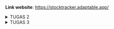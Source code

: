 **Link website**: https://stocktracker.adaptable.app/
<details>
<summary> TUGAS 2</summary>
# 1. Jelaskan bagaimana cara kamu mengimplementasikan checklist di atas secara step-by-step (bukan hanya sekadar mengikuti tutorial).
- membuat direktori baru dapat menggunakan command prompt dengan mkdir / membuat folder langsung di laptop
- pada saat sudah cd ke directory StockTracker buat virtual environtment dengan menjalankan di command prompt
   python -m venv env
   env\Scripts\activate.bat
- menyiapkan dependencies , dengan membuat berkas requirements.txt dan menambahkan beberapa dependencies
- selanjutnya menjalankan virtual enviroment dengan mengawali perintah
   pip install -r requirements.txt
- buat proyek django dengan perintah 
   django-admin startproject StockTracker .
- menambahkan * di settings.py 
   ALLOWED_HOSTS = ["*"]
   menjalankan python manage.py runserver
- membuat repository github dengan nama Stock-Tracker dan menambahkan berkas .gitignore
- melakukan add , commit dan push 
- membuat deployment repository Stock-Tracker di Adaptable.io
- membuat aplikasi main dalam proyek Stock-Tracker , dengan menggunakan perintah 
   python manage.py startapp main
- merevisi code berikut di file settings.py
   INSTALLED_APPS = [
   ...,
   'main',
   ...
   ]
- Mengisi berkas HTML sesuai view yang diinginkan di butuhkan dengan membuat direktori baru bernama templates 
   dan mengisi file main.html
- mengubah berkas model sesuai di soal
- menjalankan perintah python manage.py makemigrations lalu python manage.py migrate
- mengintegrasikan komponen pada mvp dan memodifikasi templates
- mengonfigurasikan routing url dengan membuat berkas urls.py pada direktori main dan mengisi kode urls.py
- menambahkan unit test dengan mengisi berkas tests.py 
- mengisi readme sesuai dengan pertanyaan soal di vscode
- melakukan git add . , commit dan push

   

# 2. Buatlah bagan yang berisi request client ke web aplikasi berbasis Django beserta responnya dan jelaskan pada bagan tersebut kaitan antara urls.py, views.py, models.py, dan berkas html.
   
![Bagan request client](INGLES.jpg)

# 3. Jelaskan mengapa kita menggunakan virtual environment? Apakah kita tetap dapat membuat aplikasi web berbasis Django tanpa menggunakan virtual environment?

- **alasan mengapa menggunakan virtual environtment**
penggunaan virtual environtment bertujuan untuk mengisolasi dan mengelola dependensi pada proyek serta untuk menghindari konflik antara paket Python yang berbeda dalam proyek yang berbeda berikut beberapa alasannya yang lebih spesifik :
   - Isolasi Depedensi : hal ini bertujuan agar berbagai proyek memiliki kemungkinan untuk menggunakan versi paket 
     yang berbeda dan tidak diinginkan adanya konflik diantara mereka.
   - Kebersihan : dapat dengan mudah menghapus atau mengganti dependensi proyek tanpa mempengaruhi sistem python 
     secara general.
   - Kemudahan mengelolo proyek : hal ini karena dapan dengan mudah untuk membuat mengaktifkan, dan menonaktifkan 
     lingkungan virtual, sehingga proyek tetap teratur dan bersih.

- **membuat aplikasi tanpa django virtual environtment**
   - pembuatan aplikasi tanpa menggunakan vitual environtment dapat dilakukan namun bukan praktik yang disarankan karena ada negatif sidenya.Berikut adalah negatif sidenya yaitu keterbatasan izin, penggunaan lingkungan global, pengembangan yang masih sederhana

# 4. Jelaskan apakah itu MVC, MVT, MVVM dan perbedaan dari ketiganya.
   
## MVC ( Model-View-Controller)
### Pengertian 
   suatu model yang seringkali digunakan oleh para pengembang software
### Komponen
- **Model**
berisi logika bisnis dan status data yang ada di dalam aplikasi.komponen ini bertugas untuk mendapatkan dan memanipulasi data, berkomunikasi dengan kontroller, berinteraksi dengan database, terkadang memperbarui tampilan dari aplikasi yang dikembangkan.
- **View**
komponen ini berhubungan dengan antarmuka pengguna yang terdiri dari HTML/CSS.XML. Komponen ini berkomunikasi dengan pengontrol dan terkadang berinteraksi dengan model.Viw berkerja sama dengan controller untuk menciptakan tampilan dinamis pada aplikasi yang dikembangkan.Tugas lain dari komponen ini untuk menyajikan data yang sesuai untuk pengguna.
- **Controller**
suatu aktivitas/fragmen yang berfungsi sebagai komunikator antara view dan model. Komponen ini membutuhkan suatu input pengguna dari layanan view/REST.Setelah itu, Permintaan "Get Data" diproses dari model dan diteruskan ke view untuk ditampilkan ke pengguna.
- **Perbedaan**
Dalam MVC, Controller berperan sebagai perantara antara Model dan View. View dan Model tidak mengetahui satu sama lain. Ini adalah pola desain yang paling umum dalam pengembangan web tradisional.
![Bagan Model View Controller](image.png)

## MVT (Model-View-Template)
### Pengertian
memiliki kemiripan dengan Model-View-Controller (MVC), MVT memiliki beberapa perbedaan konseptual.
### Komponen
- **Model**
memiliki kemiripan dengan model dalam pola Model-View- Controller, bertanggungjawab untuk mengelola data aplikasi, termasuk struktur basis data, validasi data, dan operasi yang berkaitan dengan data.
- **View**
mirip dengan View dalam MVC, bertnggung jawab untuk menampilkan data kepada pengguna.
- **Template**
mengatur bagaimana data dari model disajikan dalam View.
- **Perbedaan**
MVT adalah pola desain yang lebih umum digunakan dalam kerangka kerja Django untuk pengembangan web    dengan bahasa pemrograman Python.Perbedaan utama adalah penggunaan Template sebagai pengganti Controller.

## MVVM (Model-View-ViewModel)
### Pengertian 
merupakan gabungan dari MVC dan MVP. MVVM awalnya digunakan di dalam windows Presentation Foundation  (WPF) dan Silverlight, yang secara resmi diumumkan pada tahun 2005 oleh John Grossman dalam sebuah posting blog tentang Avalon. Pola yang digunakan berdasarkan gabungan dari MVC dan MVP mencoba untuk lebih jelas dalam memisahkan pengembangan UI dari logika bisnis dan perilaku dalam aplikasi.
### Komponen 
- **Model**
Model yang digunakan mirip dengan model pada MVC, dimana model tersebut terdiri dari data dasar yang digunakan untuk menjalankan perangkat lunak.
- **View**
View digunakan sebagai antarmuka grafis antara pengguna dan pola desain, serta menampilkan output dari data yang telah diproses. View yang digunakan MVVM mirip dengan View yang digunakan dalam MVC.
- **ViewModel**
suatu abtraksi dari View, lalu di sisi yang lain, sebagai penyedia pembungkus data model untuk ditautkan. ViewModel terdiri dari Model yang diubah menjadi View, dan berisi perintah yang dapat digunakan oleh View untuk mempengaruhi Model.
- **Perbedaan** 
MVVM memisahkan tugas Controller dalam MVX dengan menggunakan ViewModel. Hal ini lebih umum digunakan dalam pengembangan aplikasi berbasis antarmuka pengguna (UI), seperti aplikasi mobile atau desktop, dan membantu memisahkan logika bisnis dari tampilan degan lebih baik.


### Kesimpulan
Perbedaan utama antara ketiganya adalah bagaimana masing masing model mengatur aliran data dan tindakan dalam aplikasi.
</details> 

<details>
<summary> TUGAS 3</summary>

# 1. Apa perbedaan antara form POST dan form GET dalam Django?
## Metode Pengiriman Data
- **Form POST**
Data dikirim sebagai bagian dari tubuh permintaan HTTP. Data ini tidak terlihat dalam URL dan biasanya digunakan untuk mengirim data sensitif seperti kata sandi atau data yang panjang.
- **Form GET**
Data dikirimkan sebagai parameter yang terlihat dalam URL.Ini biasanya digunakan untuk mengambil data dari server dengan cara yang bersifat idempoten.
## Tampilan data pada URL
- **Form POST**
Data tidak terlihat pada URL sehingga lebih aman dan tidak terbaca oleh pengguna yang melihat histori peramban atau log server.
- **Form GET**
Data terlihat pada URL dan dapat terlihat oleh siapa saja yang melihat URL.
## Jumlah data yang bisa dikirim
- **Form POST**
Dapat mengirimkan jumlah data yang lebih besar deng form POST karena data dikirim sebagai bagian dari tubuh permintaan HTTP.
- **Form GET**
Terdapat batasan pada jumlah data yang dapat dikirimkan dengn form GET karena data harus ditambahkan ke dalam URL. 
## Keamanan
- **Form POST**
Lebih aman untuk mengirim data sensitif karena data tidak terlihat pada URL dan tidak terjadi pencurian data melalui URL
- **Form GET**
Lebih tidak aman untuk data sensitif karena data terlihat pada URL dan dapat dengan mudah diakses oleh pihak ketiga


# 2. Apa perbedaan utama antara XML, JSON, dan HTML dalam konteks pengiriman data?
## Struktur dan Notasi
- **XML**
memiliki sintaks yang lebih kaku dan kompleks dibandingkan JSON dan HTML. XML biasanya digunakan untuk pertukaran data yang terstruktur dengan tipe data yang didefinisikan sendiri.
- **JSON**
memiliki format yang lebih ringan dan mudah dibaca dengan menggunakan pasangan nama/kunci dan nilai.
- **HTML**
Bahasa markup khusus untuk membuat dokumen web dan digunakan untuk merancang tampilan serta struktur web, bukan untuk pertukaran data mentah
## Tujuan Utama
- **XML**
Digunakan untuk pertukaran data terstruktur yang kompleks antara sistem yang berbeda.
- **JSON**
Digunakan untuk pertukaran data ringan, terutama dalam konteks pengembangan web dan API.
- **HTML**
Digunakan untuk membuat tampilan halaman web dan mengatur tampilan konten.
## Flexibility
- **XML**
Lebih fleksibel dalam hal mendefinisikan struktur data yang kustom. Anda dapat membuat skema XML sesuai dengan kebutuhan Anda.
- **JSON**
Lebih sederhana dalam hal struktur dan lebih cocok untuk data yang berurutan atau hirarkis, seperti daftar atau objek bersarang.
- **HTML**
Lebih terbatas pada tampilan halaman web, dengan struktur yang telah ditentukan seperti elemen <div>, <p>, atau <table>.
## Mendukung tipe data
- **XML**
Dukungan yang lebih baik untuk tipe data yang kompleks melalui skema XML.
- **JSON**
Mendukung tipe data yang sederhana seperti string, angka, boolean, array dan objek.
- **HTML**
Tidak dirancang untuk menyimpan data dalam tipe data yang berarti karena digunakan untuk merancang tampilan web.

# 3. Mengapa JSON sering digunakan dalam pertukaran data antara aplikasi web modern?
- Memiliki format yang ringan dan mudah dibaca oleh manusia dengan cara menggabungkan pasangan nama/kunci dan nilai yang sederhana dalam struktur yang intuitif.
- sangat mudah di integrasikan denga kode JavaScript.
- Dapat dengan mudha mengonversi data JSON kedalam objek atau struktur data yang sesuai degan bahasa pemrograman yang digunakan server atau klien.
- memiliki format terbuka dan tidak memiliki ketergantungan pada platform tertentu.
- mendukung tipe data yang umum digunakan.
- JSON dapat digunakan untuk mengirim berbagai jenis konten
- Dapat digunakan untuk mengirim data dari server ke klien begitupun sebaliknya.
- memiliki format yang cocok untuk digunakan dalam API REST.
# 4. Jelaskan bagaimana cara kamu mengimplementasikan checklist di atas secara step-by-step (bukan hanya sekadar mengikuti tutorial).
- Menjalankan virtual environtment
- mengubah path pada StockTracker di file urls.py menjadi 
urlpatterns = [
path('', include('main.urls')),
path('admin/', admin.site.urls),
]
- membuat folder templates dan membuat file base.html dan di isi
- mengubah 'DIRS': [BASE_DIR / 'templates'], pada subdirektori stocktracker di setting.py
- membuat berkas baru degan nama forms.py dan menyesuaikan strukturnya
- pada berkas views.py di folder main import 
from django.http import HttpResponseRedirect
from main.forms import ProductForm
from django.urls import reverse

dan menambah fungsi create_product yang menerima parameter request
- mengubah fungsi show_main pada berkas views.py dengan menambahkan products = Product.objects.all() dan 'products': products di dalam context pada fungsi 
- menambahkan import fungsi create product pada urls.py di folder main
- menambahkan path url ke urlpatterns pada urls.py di main
- buat berkas baru create_product.html pada direktori main/templates dan mengisi kode sesuai dengan keinginan soal
- menambahkan kode {% block content %} pada main.html
- mengembalikan data dalam bentuk xml dengan mengimport httpResponse dan Serialize pada views.py dan membuat fungsi sho_xml dengan parameter request dan menambahkan return function
- mengimport fungsi yang sudah di buat pada urls.py di folder main dan menambahkan path url kedalam urlpatterns
- mengembalikan data dalam bentuk json dengn membuat fungsi show_json yang menerima parameter request en menyimpan variabel di data , setelah otu tambahkan return function berupa httpResponse dan mengimport show_json pada urls.py di folder main , setelah itu path juga ditambahkan
- mengembalikan data berdasarkan id dalam bentuk XML dan JSON dengan cara membuat fungsi show_xml_by_id dan show_json_by_id pafa views.py di folder main , setelah itu membuat variabel fungsi dengan menyimpan hasil query dengan id tertentu. setelah itu menambahkan return function berupa HttpResponse yang berisi padara data hasil query yang sudah diserialisasi dan parameter content_type dengan value "application/xml" (untuk format XML) atau "application/json" (untuk format JSON).
- mengimport fungsi yang tadi di buat di file urls.py pada folder main dan menambahkan path url ke dalam urlpatterns.
- melakukan deployment
# 5. Mengakses kelima URL di poin 2 menggunakan Postman, membuat screenshot dari hasil akses URL pada Postman, dan menambahkannya ke dalam README.md.
![json-id hasil akses](json-id.jpeg)
![json hasil akses](json.jpeg)
![xml-id hasil akses](xml-id.jpeg)
![xml hasil akses](xml.jpeg)
![localhost hasil akses](localhost.jpeg)
</details> 

<details>
<summary> TUGAS 4 </summary>

# 1. Apa itu Django UserCreationForm, dan jelaskan apa kelebihan dan kekurangannya?
## Pengertian 
- form ini digunakan untuk membuat formulir pendaftan atau registrasi pengguna dalam aplikasi web yang dibangun dengan Django. Form ini telah disertakan dalam modul "django.contrib.auth.forms" dan dirancang khusus untuk membuat pengguna baru dengan informasi seperti username, password, dan email. Dengan menggunakan "UserCreationForm" , kita dapat mengintegrasikan sistem otentikasi pengguna yang kuat dan aman ke dalam aplikasi web tanpa harus menulis kode pendaftaran pengguna dari awal
## Kelebihan :
- **Sederhana dan cepat**
Mudah digunakan tanpa penulisan kode pendaftaran manual.
- **keamanan Terintegrasi**
Menerapkan keamanan otentikasi dan proteksi sesi bawaan Django.
- **kustomisasi mudah**
Biisa disesuaikan dengan tambahan bidang atau validasi khusus.
## Kekurangan :
- **Tidak sesuai semua kasus**
Tidak cocok untuk aplikasi dengan pendaftaran kustom atau kompleks.
- **Terbatas dalam Fungsi**
Fokus pada informasi dasar pengguna seperti username dan kata sandi.
- **Tampilan mungkin perlu disesuaikan**
Tampilan default mungkin tidak sesuai dengan aplikasi.
# 2. Apa perbedaan antara autentikasi dan otorisasi dalam konteks Django, dan mengapa keduanya penting?
- **Autentikasi**
- Proses verifikasi identitas pengguna
- Langkah pertama yang harus diambil oleh aplikasi web saat pengguna mencoba masuk. Ini memastikan bahwa hanya pengguna yang sah yang memiliki akses ke akun dan data mereka.
- Django menyediakan sistem autentikasi bawaan yang dapat digunakan untuk mengelola otentikasi pengguna dengan aman, termasuk manajemen sesi, penyimpanan kata sandi yang di-hash, dan fitur keamanan lainnya.  
- **Otorisasi**
- Proses menentukan apa yang dapat dilakukan pengguna setelah mereka berhasil diautentikasi
- Otorisasi memastikan bahwa pengguna hanya dapat mengakses sumber daya atau fungsi yang sesuai dengan peran atau izin mereka dalam sistem.
- Django menyediakan sistem otorisasi yang memungkinkan anda untuk mengatur peran penting pengguna dan mengontrol akses mereka ke tampilan atau objek dalam aplikasi anda.
- **Mengapa keduanya penting**
- melindungi akun dan mengatur akses.
- mengendalikan akses data berdasarkan peran.
- mematuhi regulasi privasi
- mengelola izin pengguna agar lebih efisien
# 3. Apa itu cookies dalam konteks aplikasi web, dan bagaimana Django menggunakan cookies untuk mengelola data sesi pengguna?
- **pengertian**
Sepotong data kecil yang disimpan di sisi klien saat pengguna berinteraksi dengan sebuah situs web. Cookies digunakan untuk menyimpan informasi tertentu yang dapat diakses oleh server web saat pengguna kembali ke situs tersebut. Hal ini memungkinkan pengembang web untuk melacak informasi seperti preferensi pengguna, status login , dan data sesi.
- **cara Django menggunakan cookies untuk mengelola sesi pengguna**
- Aktifkan sistem sesi : mengaktifkan sistem sesi dalam berkas settings.py 
- Penyimpanan Data Sesi : Saat pengguna berinteraksi dengan aplikasi sehingga dapat menyimpan data sesi pengguna dengan mengaitkannya dengan kunci tertentu dalam objek sesi Django.
- Penyimpanan dalam Cookie : setelah mengonfirmasi penyimpanan sesi sebagai cookie, Django akan secara otomatis mengambil data sesi yang sesuai dan mengirimannya sebagai cookie ke peramban pengguna . Cookie sering berisi ID sesi yang digunakan oleh Django untuk mengidentifikasi sesi pengguna.
- Mengambil Data Sesuai Kunci : Setiap kali pengguna mengirimkan permintaan berikutnya , cookie yang mengandung ID sesi akan dikirimkan ke server Django. Django akan menggunakan ID sesi ini untuk mengambil data sesi yang sesuai dan membuatnya tersedia dalam tampilan dan logika aplikasi anda.
- Menggunakan Data Sesuai kebutuhan : dengan menggunakan data sesi ini unutk mengelola status login, menyimpanan preferensi pengguna, atau menyimpan informasi penting lainnya selama sesi pengguna berlangsung
# 4. Apakah penggunaan cookies aman secara default dalam pengembangan web, atau apakah ada risiko potensial yang harus diwaspadai?
keamanan penggunaan cookies tergantung pada bagaimana kita mengimplementasikan dan apa yang di simpan dalam cookies.
**Risiko potensial yang perlu harus diwaspai**
- Pencurian Data
Cookies adalah data yang disimpan di sisi klien ( Browser pengguna). Jika menyimpan data sensitif, seperti token otentikasi atau kata sandi yang tidak di-hash dengan benar, maka ada risiko penjurian data jika cookies diretas atau dicuri.
- Man-in-the-Middle Attacks
Jika koneksi antara pengguna dan server tidak dienkripsi dengan baik, cookies dapat rentan terhadap serangan man-in-the-middle. Penyerang dapat mencuri cookies saat data dikirimkan antara pengguna dan server.
- Cookie Spoofing 
Penyerang dapat mencoba memanipulasi atau meretas cookies untuk mengakses akun pengguna tanpa izin.
- Cross-Site Scripting (XSS)
Jika aplikasi anda rentan terhadap serangan XSS, penyerang dapat mencuri cookies pengguna atau menjalankan kode berbahaya di browser pengguna.
# 5. Jelaskan bagaimana cara kamu mengimplementasikan checklist di atas secara step-by-step (bukan hanya sekadar mengikuti tutorial).
**Membuat Fungsi dan Form Register**
- membuat virtual environtment , lalu membuat fungsi register di views.py pada subdirektori main
- menambahkan redirect , UserCreationForm, messages
- membuat dan mengisi regiter.html pada folder main/templates
- mengimport fungsi urls.py pada subdirektori main dan menambahkan path url ke urlspatterns
**Membuat Fungsi Login**
- membuat fungsi dengan nama login_user yang menerima paraemeter user di views.py pada subdirektori main dan menambahkan import authenticate dan login
- membuat dan mengisi berkas login.html pada folder main/templates
- mengimport  fungsi login_user di urls.py pada subdirektori main dan tambahkan path url ke urlpatterns
**Membuat Fungsi Logout**
- membuat dengan nama logout_user dengan parameter request di views.py pada subdirektori main dan menambahkan import di logout
- menambahkan <a href="{% url 'main:logout' %}"> setelah add new product main.html di folder main/templates
- mengimport fungsi logout_user urls.py main , path url urlpatterns
**Meretstriksi akses halaman main**
- menambahkan import login required di file views.py pada subdirektori main
- menambahkan kode @login_required(login_url='/login')  diatas fungsi show_main
**Menggunakan data dari cookies**
- mengimport HttpResponseRedirect, reverse, dan datetime di file views.py di subdirektori main.
- merevisi fungsi login user dan logout user
- menambah kode 'last_login': request.COOKIES['last_login'] di variabel context
- <h5>Sesi terakhir login: {{ last_login }}</h5> di main.html
**Menghubungkan Model Product dengan user**
- mengimpor user pada models.py subdirektori main
-  menambahkan model product  user = models.ForeignKey(User, on_delete=models.CASCADE)
-  merevisi code pada fungsi create_product di file views.py di subdirektori main dan merevisi fungsi show_main
-  melakukan python manage.py makemigrations dan python manage.py migrate
- menambahkan 2 user dan 3 product
</details> 

<details>
<summary> TUGAS 5 </summary>

# Jelaskan manfaat dari setiap element selector dan kapan waktu yang tepat untuk menggunakannya.
- **Universal Selector (*)** 
Menggambarkan semua elemen dalam halaman HTML. Sebaiknya digunakan dengan sangat hati-hati, karena dapat memengaruhi semua elemen di halaman. Umumnya digunakan untuk menetapkan properti default di seluruh halaman.
- **Type Selector (element)**
Menggambarkan semua elemen dengan jenis tertentu. Cocok digunakan ketika Anda ingin menerapkan gaya tertentu pada semua elemen dari jenis yang sama (misalnya, semua <h1>).
- **Class Selector (.class)**
Menggambarkan elemen yang memiliki atribut class tertentu. Berguna untuk menetapkan gaya pada beberapa elemen yang memiliki class yang sama.
- **ID Selector (#id)**
Menggambarkan elemen dengan atribut id tertentu. Harus digunakan dengan unik, karena id harus unik dalam satu halaman. Cocok untuk menargetkan elemen tertentu.
- **Descendant Selector (ancestor descendant)**
Menggambarkan elemen yang merupakan turunan dari elemen lain. Berguna untuk menetapkan gaya kepada elemen dalam konteks tertentu.
- **Child Selector (parent > child)**
Menggambarkan elemen yang adalah anak langsung dari elemen lain. Berguna untuk menargetkan elemen yang merupakan anak langsung dari elemen tertentu.

# Jelaskan HTML5 Tag yang kamu ketahui.
- **<header>**
Digunakan untuk menentukan bagian atas (header) dari sebuah dokumen atau bagian dari sebuah halaman web.
- **<nav>** 
Menggambarkan bagian navigasi dari sebuah halaman web.
- **<main>**
Menandakan konten utama dalam sebuah halaman web.
- **<section>**
Digunakan untuk mengelompokkan konten yang terkait dalam sebuah halaman.
- **<article>**
Menggambarkan konten independen yang dapat berdiri sendiri, seperti artikel berita.
- **<aside>**
Menggambarkan konten yang terkait dengan konten sekitarnya, seperti sidebar.
- **<footer>**
Digunakan untuk menentukan bagian bawah (footer) dari sebuah dokumen atau bagian dari sebuah halaman web.

# Jelaskan perbedaan antara margin dan padding.
- **Margin**
Margin adalah ruang di sekitar elemen HTML. Ini menciptakan jarak antara elemen dan elemen lain di luarnya. Margin tidak memiliki warna latar belakang dan biasanya digunakan untuk mengatur jarak antara elemen-elemen.
- **Padding**
Padding adalah ruang di dalam elemen HTML, antara batas elemen dan kontennya sendiri. Padding biasanya memiliki warna latar belakang yang sama dengan elemen itu sendiri dan digunakan untuk mengatur jarak antara konten dan batas elemen.

# Jelaskan perbedaan antara framework CSS Tailwind dan Bootstrap. Kapan sebaiknya kita menggunakan Bootstrap daripada Tailwind, dan sebaliknya? 

## Perbedaan antara CSS Framework Tailwind dan Bootstrap

**Tailwind CSS**

Pendekatan utility-first, yang berarti Anda membangun tampilan dengan menggabungkan kelas-kelas utilitas yang telah ada.
Fleksibel dan memungkinkan penyesuaian yang tinggi.
Tidak memiliki desain visual bawaan, memberikan kebebasan lebih besar dalam desain.
Cocok untuk proyek-proyek yang membutuhkan desain yang sangat kustom dan kecil dalam hal ukuran file CSS.

**Bootstrap**

Lebih memiliki desain visual bawaan dengan gaya UI yang sudah ditentukan.
Memiliki komponen-komponen UI yang siap digunakan.
Cocok untuk proyek dengan waktu pengembangan yang singkat dan memerlukan desain yang konsisten.
Lebih mudah digunakan bagi pengembang pemula.

## Kapan Menggunakan Bootstrap atau Tailwind
**Gunakan Bootstrap** jika Anda ingin cepat membangun situs dengan desain yang konsisten dan tidak memiliki banyak waktu untuk menyesuaikan tampilan.
**Gunakan Tailwind CSS** jika Anda ingin tingkat kontrol yang tinggi atas desain dan siap untuk menghabiskan waktu lebih dalam menyesuaikan tampilan Anda. Cocok untuk proyek- proyek yang membutuhkan desain yang sangat kustom.

</details>


